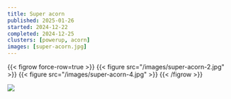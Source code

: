 ```yaml
---
title: Super acorn
published: 2025-01-26
started: 2024-12-22
completed: 2024-12-25
clusters: [powerup, acorn]
images: [super-acorn.jpg]
---
```


{{< figrow force-row=true >}}
    {{< figure src="/images/super-acorn-2.jpg" >}}
    {{< figure src="/images/super-acorn-4.jpg" >}}
{{< /figrow >}}

![](/images/super-acorn-3.jpg)
